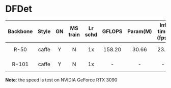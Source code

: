 # DFDet

| Backbone |  Style  | GN  | MS train | Lr schd | GFLOPS  | Param(M)  | Inf time (fps) | mAP |                                                               Config                                                                |                                                                                                                                                            Download                                                                                                                                                            |
| :------: | :-----: | :-: | :------: | :-----: | :-----: | :-----: | :------------: | :----: | :---------------------------------------------------------------------------------------------------------------------------------: | :----------------------------------------------------------------------------------------------------------------------------------------------------------------------------------------------------------------------------------------------------------------------------------------------------------------------------: |
|   R-50   |  caffe  |  Y  |    N     |   1x    | 158.20  | 30.66  |      23.4      |  74.71  | [config](configs/dfdet/dfdet_r50_dota1.py)  |  [model](https://drive.google.com/file/d/1DSU6sF04WhzhGNSjU50_RLVaRUWZY0Uq/view?usp=share_link) \| [log](https://drive.google.com/file/d/15ZClGivnZXV0kvE5ip-CnzNILwoqxYNi/view?usp=sharing)   |
|   R-101  |  caffe  |  Y  |    N     |   1x    |   -     |   -     |       -      |  75.08  | [config](configs/dfdet/dfdet_r101_dota1.py)  |  [model](https://drive.google.com/file/d/1_XUGna0q2f4IewKzVdT3NkqwC3_mHGPT/view?usp=share_link) \| [log](https://drive.google.com/file/d/1xb6hMnuIH9G0TcPp8C1F1r3Qjwdd4mKR/view?usp=share_link)   |

**Note**: the speed is test on NVIDIA GeForce RTX 3090

